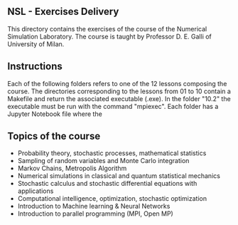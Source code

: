 ## NSL - Exercises Delivery

This directory contains the exercises of the course of the Numerical Simulation Laboratory. The course is taught by Professor D. E. Galli of University of Milan.

## Instructions
Each of the following folders refers to one of the 12 lessons composing the course. The directories corresponding to the lessons from 01 to 10 contain a Makefile and return the associated executable (.exe). In the folder "10.2" the executable must be run with the command "mpiexec". Each folder has a Jupyter Notebook file where the 

## Topics of the course

- Probability theory, stochastic processes, mathematical statistics
- Sampling of random variables and Monte Carlo integration
- Markov Chains, Metropolis Algorithm
- Numerical simulations in classical and quantum statistical mechanics
- Stochastic calculus and stochastic differential equations with applications 
- Computational intelligence, optimization, stochastic optimization
- Introduction to Machine learning & Neural Networks
- Introduction to parallel programming (MPI, Open MP)
